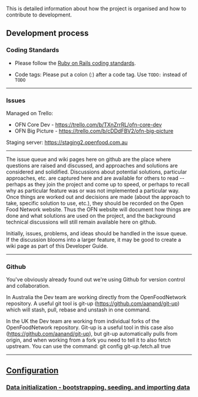 This is detailed information about how the project is organised and how to contribute to development.

## Development process

### Coding Standards
* Please follow the [Ruby on Rails coding standards](http://guides.rubyonrails.org/contributing_to_ruby_on_rails.html#follow-the-coding-conventions).

* Code tags:  Please put a colon (:) after a code tag.  Use <code>TODO:</code> instead of <code>TODO</code>

***
### Issues
Managed on Trello:
- OFN Core Dev - https://trello.com/b/TXnZrrRL/ofn-core-dev
- OFN Big Picture - https://trello.com/b/cDDdFBV2/ofn-big-picture

Staging server: https://staging2.openfood.com.au

***
The issue queue and wiki pages here on github are the place where questions are raised and discussed, and approaches and solutions are considered and solidified. Discussions about potential solutions, particular approaches, etc. are captured here and are available for others to read  -- perhaps as they join the project and come up to speed, or perhaps to recall why as particular feature was or was not implemented a particular way. Once things are worked out and decisions are made (about the approach to take, specific solution to use, etc.), they should be recorded on the Open Food Network website. Thus the OFN website will document how things are done and what solutions are used on the project, and the background technical discussions will still remain available here on github. 

Initially, issues, problems, and ideas should be handled in the issue queue.  
If the discussion blooms into a larger feature, it may be good to create a wiki page as part of this Developer Guide.
***

### Github
You've obviously already found out we're using Github for version control and collaboration.

In Australia the Dev team are working directly from the OpenFoodNetwork repository.
A useful git tool is git-up (https://github.com/aanand/git-up) which will stash, pull, rebase and unstash in one command.

In the UK the Dev team are working from individual forks of the OpenFoodNetwork repository. 
Git-up is a useful tool in this case also (https://github.com/aanand/git-up), but git-up automatically pulls from origin, and when working from a fork you need to tell it to also fetch upstream. You can use the command: git config git-up.fetch.all true

***

## [Configuration](https://github.com/openfoodfoundation/openfoodnetwork/wiki/Configuration)
### [Data initialization - bootstrapping, seeding, and importing data](https://github.com/openfoodfoundation/openfoodnetwork/wiki/Data-initialization----bootstrapping,-seeding,-and-importing-data)
